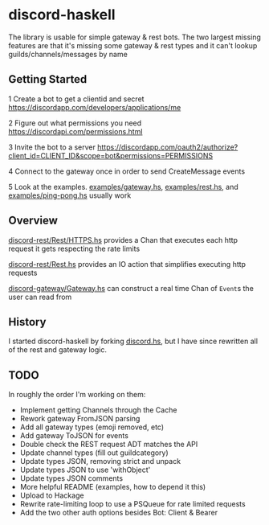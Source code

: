 # discord-haskell

The library is usable for simple gateway & rest bots.
The two largest missing features are that
it's missing some gateway & rest types and
it can't lookup guilds/channels/messages by name

## Getting Started

1 Create a bot to get a clientid and secret
<https://discordapp.com/developers/applications/me>

2 Figure out what permissions you need
<https://discordapi.com/permissions.html>

3 Invite the bot to a server
<https://discordapp.com/oauth2/authorize?client_id=CLIENT_ID&scope=bot&permissions=PERMISSIONS>

4 Connect to the gateway once in order to send CreateMessage events

5 Look at the examples.
[examples/gateway.hs](./examples/gateway.hs),
[examples/rest.hs](./examples/rest.hs), and
[examples/ping-pong.hs](./examples/ping-pong.hs) usually work

## Overview

[discord-rest/Rest/HTTPS.hs](./discord-rest/src/Network/Discord/Rest/HTTP.hs)
 provides a Chan that executes each http request it gets respecting the rate limits

[discord-rest/Rest.hs](./discord-rest/src/Network/Discord/Rest.hs) provides
an IO action that simplifies executing http requests

[discord-gateway/Gateway.hs](./discord-gateway/src/Network/Discord/Gateway.hs)
can construct a real time Chan of `Event`s the user can read from

## History

I started discord-haskell by forking
[discord.hs](https://github.com/jano017/Discord.hs), but
I have since rewritten all of the rest and gateway logic.

## TODO

In roughly the order I'm working on them:

- Implement getting Channels through the Cache
- Rework gateway FromJSON parsing
- Add all gateway types (emoji removed, etc)
- Add gateway ToJSON for events
- Double check the REST request ADT matches the API
- Update channel types (fill out guildcategory)
- Update types JSON, removing strict and unpack
- Update types JSON to use 'withObject'
- Update types JSON comments
- More helpful README (examples, how to depend it this)
- Upload to Hackage
- Rewrite rate-limiting loop to use a PSQueue for rate limited requests
- Add the two other auth options besides Bot: Client & Bearer
